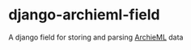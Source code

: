 # django-archieml-field
A django field for storing and parsing [ArchieML](http://archieml.org/) data
